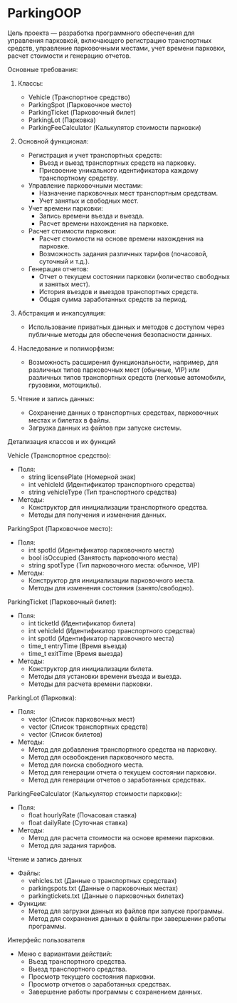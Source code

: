 # ParkingOOP

Цель проекта — разработка программного обеспечения для управления парковкой, включающего регистрацию транспортных средств, управление парковочными местами, учет времени парковки, расчет стоимости и генерацию отчетов.
 
Основные требования:
 
1. Классы:
   - Vehicle (Транспортное средство)
   - ParkingSpot (Парковочное место)
   - ParkingTicket (Парковочный билет)
   - ParkingLot (Парковка)
   - ParkingFeeCalculator (Калькулятор стоимости парковки)
 
2. Основной функционал:
   - Регистрация и учет транспортных средств:
     - Въезд и выезд транспортных средств на парковку.
     - Присвоение уникального идентификатора каждому транспортному средству.
   - Управление парковочными местами:
     - Назначение парковочных мест транспортным средствам.
     - Учет занятых и свободных мест.
   - Учет времени парковки:
     - Запись времени въезда и выезда.
     - Расчет времени нахождения на парковке.
   - Расчет стоимости парковки:
     - Расчет стоимости на основе времени нахождения на парковке.
     - Возможность задания различных тарифов (почасовой, суточный и т.д.).
   - Генерация отчетов:
     - Отчет о текущем состоянии парковки (количество свободных и занятых мест).
     - История въездов и выездов транспортных средств.
     - Общая сумма заработанных средств за период.
 
3. Абстракция и инкапсуляция:
   - Использование приватных данных и методов с доступом через публичные методы для обеспечения безопасности данных.
 
4. Наследование и полиморфизм:
   - Возможность расширения функциональности, например, для различных типов парковочных мест (обычные, VIP) или различных типов транспортных средств (легковые автомобили, грузовики, мотоциклы).
 
5. Чтение и запись данных:
   - Сохранение данных о транспортных средствах, парковочных местах и билетах в файлы.
   - Загрузка данных из файлов при запуске системы.
 
Детализация классов и их функций
 
Vehicle (Транспортное средство):
- Поля:
  - string licensePlate (Номерной знак)
  - int vehicleId (Идентификатор транспортного средства)
  - string vehicleType (Тип транспортного средства)
- Методы:
  - Конструктор для инициализации транспортного средства.
  - Методы для получения и изменения данных.
 
ParkingSpot (Парковочное место):
- Поля:
  - int spotId (Идентификатор парковочного места)
  - bool isOccupied (Занятость парковочного места)
  - string spotType (Тип парковочного места: обычное, VIP)
- Методы:
  - Конструктор для инициализации парковочного места.
  - Методы для изменения состояния (занято/свободно).
 
ParkingTicket (Парковочный билет):
- Поля:
  - int ticketId (Идентификатор билета)
  - int vehicleId (Идентификатор транспортного средства)
  - int spotId (Идентификатор парковочного места)
  - time_t entryTime (Время въезда)
  - time_t exitTime (Время выезда)
- Методы:
  - Конструктор для инициализации билета.
  - Методы для установки времени въезда и выезда.
  - Методы для расчета времени парковки.
 
ParkingLot (Парковка):
- Поля:
  - vector<ParkingSpot> (Список парковочных мест)
  - vector<Vehicle> (Список транспортных средств)
  - vector<ParkingTicket> (Список билетов)
- Методы:
  - Метод для добавления транспортного средства на парковку.
  - Метод для освобождения парковочного места.
  - Метод для поиска свободного места.
  - Метод для генерации отчета о текущем состоянии парковки.
  - Метод для генерации отчетов о заработанных средствах.
 
ParkingFeeCalculator (Калькулятор стоимости парковки):
- Поля:
  - float hourlyRate (Почасовая ставка)
  - float dailyRate (Суточная ставка)
- Методы:
  - Метод для расчета стоимости на основе времени парковки.
  - Метод для задания тарифов.
 
Чтение и запись данных
- Файлы:
  - vehicles.txt (Данные о транспортных средствах)
  - parkingspots.txt (Данные о парковочных местах)
  - parkingtickets.txt (Данные о парковочных билетах)
- Функции:
  - Метод для загрузки данных из файлов при запуске программы.
  - Метод для сохранения данных в файлы при завершении работы программы.
 
Интерфейс пользователя
- Меню с вариантами действий:
  - Въезд транспортного средства.
  - Выезд транспортного средства.
  - Просмотр текущего состояния парковки.
  - Просмотр отчетов о заработанных средствах.
  - Завершение работы программы с сохранением данных.
